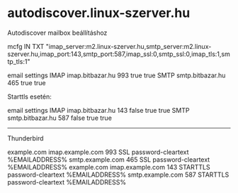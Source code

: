 # autodiscover.linux-szerver.hu
Autodiscover mailbox beállításhoz

mcfg IN TXT "imap_server:m2.linux-szerver.hu,smtp_server:m2.linux-szerver.hu,imap_port:143,smtp_port:587,imap_ssl:0,smtp_ssl:0,imap_tls:1,smtp_tls:1"

<Autodiscover xmlns="http://schemas.microsoft.com/exchange/autodiscover/responseschema/2006">
  <Response>
    <Account>
      <AccountType>email</AccountType>
      <Action>settings</Action>
      <Protocol>
        <Type>IMAP</Type>
        <Server>imap.bitbazar.hu</Server>
        <Port>993</Port>
        <SSL>true</SSL>
        <AuthRequired>true</AuthRequired>
      </Protocol>
      <Protocol>
        <Type>SMTP</Type>
        <Server>smtp.bitbazar.hu</Server>
        <Port>465</Port>
        <SSL>true</SSL>
        <AuthRequired>true</AuthRequired>
      </Protocol>
    </Account>
  </Response>
</Autodiscover>

Starttls esetén:

<Autodiscover xmlns="http://schemas.microsoft.com/exchange/autodiscover/responseschema/2006">
  <Response>
    <Account>
      <AccountType>email</AccountType>
      <Action>settings</Action>
      <Protocol>
        <Type>IMAP</Type>
        <Server>imap.bitbazar.hu</Server>
        <Port>143</Port>
        <SSL>false</SSL>
        <AuthRequired>true</AuthRequired>
        <TLS>true</TLS>
      </Protocol>
      <Protocol>
        <Type>SMTP</Type>
        <Server>smtp.bitbazar.hu</Server>
        <Port>587</Port>
        <SSL>false</SSL>
        <AuthRequired>true</AuthRequired>
        <TLS>true</TLS>
      </Protocol>
    </Account>
  </Response>
</Autodiscover>

----

Thunderbird

<clientConfig version="1.1">
    <emailProvider id="example.com">
        <domain>example.com</domain>
        <incomingServer type="imap">
            <hostname>imap.example.com</hostname>
            <port>993</port>
            <socketType>SSL</socketType>
            <authentication>password-cleartext</authentication>
            <username>%EMAILADDRESS%</username>
        </incomingServer>
        <outgoingServer type="smtp">
            <hostname>smtp.example.com</hostname>
            <port>465</port>
            <socketType>SSL</socketType>
            <authentication>password-cleartext</authentication>
            <username>%EMAILADDRESS%</username>
        </outgoingServer>
    </emailProvider>
</clientConfig>


<clientConfig version="1.1">
    <emailProvider id="example.com">
        <domain>example.com</domain>
        <incomingServer type="imap">
            <hostname>imap.example.com</hostname>
            <port>143</port>
            <socketType>STARTTLS</socketType>
            <authentication>password-cleartext</authentication>
            <username>%EMAILADDRESS%</username>
        </incomingServer>
        <outgoingServer type="smtp">
            <hostname>smtp.example.com</hostname>
            <port>587</port>
            <socketType>STARTTLS</socketType>
            <authentication>password-cleartext</authentication>
            <username>%EMAILADDRESS%</username>
        </outgoingServer>
    </emailProvider>
</clientConfig>
